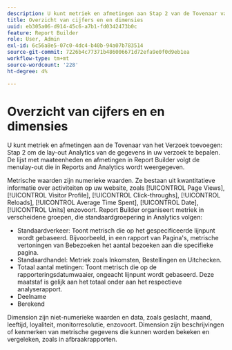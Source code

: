 ```yaml
---
description: U kunt metriek en afmetingen aan Stap 2 van de Tovenaar van het Verzoek toevoegen om de lay-out Analytics van de gegevens in uw verzoek te bepalen. De lijst met maateenheden en afmetingen in Report Builder volgt de menulay-out die in Reports and Analytics wordt weergegeven.
title: Overzicht van cijfers en en dimensies
uuid: eb305a06-d914-45c6-a7b1-fd0342473b0c
feature: Report Builder
role: User, Admin
exl-id: 6c56a8e5-07c0-4dc4-b40b-94a07b783514
source-git-commit: 7226b4c77371b486006671d72efa9e0f0d9eb1ea
workflow-type: tm+mt
source-wordcount: '228'
ht-degree: 4%

---
```


# Overzicht van cijfers en en dimensies

U kunt metriek en afmetingen aan de Tovenaar van het Verzoek toevoegen: Stap 2 om de lay-out Analytics van de gegevens in uw verzoek te bepalen. De lijst met maateenheden en afmetingen in Report Builder volgt de menulay-out die in Reports and Analytics wordt weergegeven.

Metrische waarden zijn numerieke waarden. Ze bestaan uit kwantitatieve informatie over activiteiten op uw website, zoals [!UICONTROL Page Views], [!UICONTROL Visitor Profile], [!UICONTROL Click-throughs], [!UICONTROL Reloads], [!UICONTROL Average Time Spent], [!UICONTROL Date], [!UICONTROL Units] enzovoort. Report Builder organiseert metriek in verscheidene groepen, die standaardgroepering in Analytics volgen:

* Standaardverkeer: Toont metrisch die op het gespecificeerde lijnpunt wordt gebaseerd. Bijvoorbeeld, in een rapport van Pagina&#39;s, metrische vertoningen van Bebezoeken het aantal bezoeken aan die specifieke pagina.
* Standaardhandel: Metriek zoals Inkomsten, Bestellingen en Uitchecken.
* Totaal aantal metingen: Toont metrisch die op de rapporteringsdatumwaaier, ongeacht lijnpunt wordt gebaseerd. Deze maatstaf is gelijk aan het totaal onder aan het respectieve analyserapport.
* Deelname
* Berekend

Dimension zijn niet-numerieke waarden en data, zoals geslacht, maand, leeftijd, loyaliteit, monitorresolutie, enzovoort. Dimension zijn beschrijvingen of kenmerken van metrische gegevens die kunnen worden bekeken en vergeleken, zoals in afbraakrapporten.
